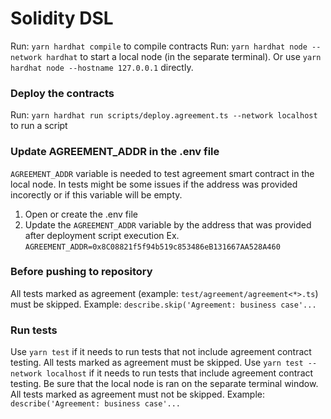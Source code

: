 # Solidity DSL

Run: `yarn hardhat compile` to compile contracts
Run: `yarn hardhat node --network hardhat` to start a local node (in the separate terminal). Or use `yarn hardhat node --hostname 127.0.0.1` directly.

### Deploy the contracts
Run: `yarn hardhat run scripts/deploy.agreement.ts --network localhost` to run a script

### Update AGREEMENT_ADDR in the .env file
`AGREEMENT_ADDR` variable is needed to test agreement smart contract in the local node.
In tests might be some issues if the address was provided incorectly or if this variable will be empty.
1. Open or create the .env file
2. Update the `AGREEMENT_ADDR` variable by the address that was provided after deployment script execution
Ex. `AGREEMENT_ADDR=0x8C08821f5f94b519c853486eB131667AA528A460`

### Before pushing to repository
All tests marked as agreement (example: `test/agreement/agreement<*>.ts`) must be skipped. Example: `describe.skip('Agreement: business case'...`

### Run tests
Use `yarn test` if it needs to run tests that not include agreement contract testing. All tests marked as agreement must be skipped.
Use `yarn test --network localhost` if it needs to run tests that include agreement contract testing. Be sure that the local node is ran on the separate terminal window. All tests marked as agreement must not be skipped. Example: `describe('Agreement: business case'...`
